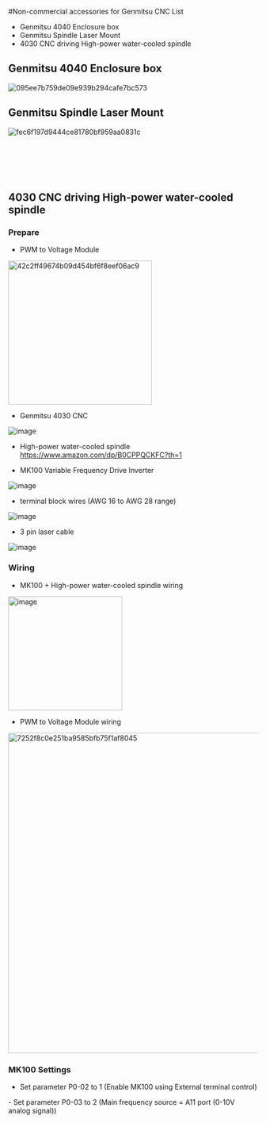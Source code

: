 
#Non-commercial accessories for Genmitsu CNC List

- Genmitsu 4040 Enclosure box
- Genmitsu Spindle Laser Mount
- 4030 CNC driving High-power water-cooled spindle




   

##  Genmitsu 4040 Enclosure box

![095ee7b759de09e939b294cafe7bc573](https://github.com/user-attachments/assets/55990078-8047-46f8-8a19-e20183d1df3f) 



##  Genmitsu Spindle Laser Mount


![fec6f197d9444ce81780bf959aa0831c](https://github.com/user-attachments/assets/bad65cd6-0dd6-42ad-8275-3ea87e04a8a8)

<br>

<br>
<br>

<br>


## 4030 CNC driving High-power water-cooled spindle


### Prepare


- PWM to Voltage Module
  
<img width="290" alt="42c2ff49674b09d454bf6f8eef06ac9" src="https://github.com/user-attachments/assets/7c676c13-97ce-430f-887c-fd305f599167" />


- Genmitsu 4030 CNC

![image](https://github.com/user-attachments/assets/331fe6e0-e14a-427d-b542-cb4bba5ecef8)


- High-power water-cooled spindle https://www.amazon.com/dp/B0CPPQCKFC?th=1

- MK100 Variable Frequency Drive Inverter
  
![image](https://github.com/user-attachments/assets/b3e23d8d-88cd-4e61-8e0d-92cffa43d2df)



- terminal block wires (AWG 16 to AWG 28 range)

![image](https://github.com/user-attachments/assets/21c7a4af-4cbe-4be3-89a5-a99aa0289fba) 


- 3 pin laser cable

![image](https://github.com/user-attachments/assets/06cb787c-3de6-480a-90ca-e4216f3e15d7)


### Wiring 


- MK100 + High-power water-cooled spindle wiring
<img width="230" alt="image" src="https://github.com/user-attachments/assets/4cf2a101-244c-4bb0-901e-c51f2bc8c7de" />

- PWM to Voltage Module wiring  
<img width="646" alt="7252f8c0e251ba9585bfb75f1af8045" src="https://github.com/user-attachments/assets/ca9e82e7-db1e-4b08-9f61-963dde3a9736" />

### MK100 Settings

- ​​Set parameter P0-02 to 1​​ (Enable MK100 using ​External terminal control)​​
  
​​- Set parameter P0-03 to 2​ (Main frequency source = ​​A11 port (0-10V analog signal))​
